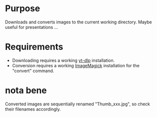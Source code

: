 # Purpose
Downloads and converts images to the current working directory. Maybe useful for presentations …

# Requirements 
- Downloading requires a working [yt-dlp](https://github.com/yt-dlp/yt-dlp) installation. 
- Conversion requires a working [ImageMagick](https://imagemagick.org) installation for the "convert" command.

# nota bene
Converted images are sequentially renamed "Thumb_xxx.jpg", so check their filenames accordingly.
